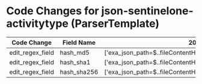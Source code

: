 # Code Changes for json-sentinelone-activitytype (ParserTemplate)

| Code Change | Field Name | 2025.11.1 | 2025.12.1 |
|-------------|------------|-----------|------------|
| edit_regex_field | hash_md5 | ['exa_json_path=$..fileContentHash,exa_regex=^(({hash_md5}\w{32})|({hash_sha1}\w{40})|({hash_sha256}\w{64}))$'] | ['exa_json_path=$..fileContentHash,exa_regex=^(({hash_sha256}\w{64})|({hash_sha1}\w{40})|({hash_md5}\w{32}))$'] |
| edit_regex_field | hash_sha1 | ['exa_json_path=$..fileContentHash,exa_regex=^(({hash_md5}\w{32})|({hash_sha1}\w{40})|({hash_sha256}\w{64}))$'] | ['exa_json_path=$..fileContentHash,exa_regex=^(({hash_sha256}\w{64})|({hash_sha1}\w{40})|({hash_md5}\w{32}))$'] |
| edit_regex_field | hash_sha256 | ['exa_json_path=$..fileContentHash,exa_regex=^(({hash_md5}\w{32})|({hash_sha1}\w{40})|({hash_sha256}\w{64}))$'] | ['exa_json_path=$..fileContentHash,exa_regex=^(({hash_sha256}\w{64})|({hash_sha1}\w{40})|({hash_md5}\w{32}))$'] |